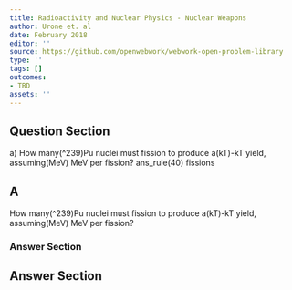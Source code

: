 ```yaml
---
title: Radioactivity and Nuclear Physics - Nuclear Weapons
author: Urone et. al
date: February 2018
editor: ''
source: https://github.com/openwebwork/webwork-open-problem-library
type: ''
tags: []
outcomes:
- TBD
assets: ''
---
```


## Question Section 

a) How many(^239)Pu nuclei must fission to produce a(kT)-kT yield, assuming(MeV) MeV per fission? 
ans_rule(40) fissions

## A
How many(^239)Pu nuclei must fission to produce a(kT)-kT yield, assuming(MeV) MeV per fission? 
### Answer Section


## Answer Section

